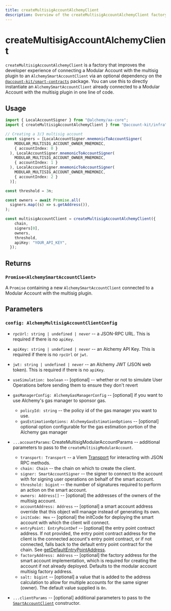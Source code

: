 ```yaml
---
title: createMultisigAccountAlchemyClient
description: Overview of the createMultisigAccountAlchemyClient factory in aa-alchemy
---
```


# createMultisigAccountAlchemyClient

`createMultisigAccountAlchemyClient` is a factory that improves the developer experience of connecting a Modular Account with the multisig plugin to an `AlchemySmartAccountClient` via an optional dependency on the [`@account-kit/smart-contracts`](https://github.com/alchemyplatform/aa-sdk/tree/development/packages/accounts) package. You can use this to directly instantiate an `AlchemySmartAccountClient` already connected to a Modular Account with the multisig plugin in one line of code.

## Usage

```ts
import { LocalAccountSigner } from "@alchemy/aa-core";
import { createMultisigAccountAlchemyClient } from "@account-kit/infra";

// Creating a 3/3 multisig account
const signers = [LocalAccountSigner.mnemonicToAccountSigner(
    MODULAR_MULTISIG_ACCOUNT_OWNER_MNEMONIC,
    { accountIndex: 0 }
  ), LocalAccountSigner.mnemonicToAccountSigner(
    MODULAR_MULTISIG_ACCOUNT_OWNER_MNEMONIC,
    { accountIndex: 1 }
  ), LocalAccountSigner.mnemonicToAccountSigner(
    MODULAR_MULTISIG_ACCOUNT_OWNER_MNEMONIC,
    { accountIndex: 2 }
  )];

const threshold = 3n;

const owners = await Promise.all(
  signers.map((s) => s.getAddress()),
);

const multisigAccountClient = createMultisigAccountAlchemyClient({
    chain,
    signers[0],
    owners,
    threshold,
    apiKey: "YOUR_API_KEY",
  });
```

## Returns

### `Promise<AlchemySmartAccountClient>`

A `Promise` containing a new `AlchemySmartAccountClient` connected to a Modular Account with the multisig plugin.

## Parameters

### `config: AlchemyMultisigAccountClientConfig`

- `rpcUrl: string | undefined | never` -- a JSON-RPC URL. This is required if there is no `apiKey`.

- `apiKey: string | undefined | never` -- an Alchemy API Key. This is required if there is no `rpcUrl` or `jwt`.

- `jwt: string | undefined | never` -- an Alchemy JWT (JSON web token). This is required if there is no `apiKey`.

- `useSimulation: boolean` -- [optional] -- whether or not to simulate User Operations before sending them to ensure they don't revert

- `gasManagerConfig: AlchemyGasManagerConfig` -- [optional] if you want to use Alchemy's gas manager to sponsor gas.

  - `policyId: string` -- the policy id of the gas manager you want to use.
  - `gasEstimationOptions: AlchemyGasEstimationOptions` -- [optional] optional option configurable for the gas estimation portion of the Alchemy gas manager

- `...accountParams`: CreateMultisigModularAccountParams -- additional parameters to pass to the `createMultisigModularAccount`.

  - `transport: Transport` -- a Viem [Transport](https://viem.sh/docs/glossary/types#transport) for interacting with JSON RPC methods.
  - `chain: Chain` -- the chain on which to create the client.
  - `signer: SmartAccountSigner` -- the signer to connect to the account with for signing user operations on behalf of the smart account.
  - `threshold: bigint` -- the number of signatures required to perform an action on the smart account.
  - `owners: Address[]` -- [optional] the addresses of the owners of the multisig account.
  - `accountAddress: Address` -- [optional] a smart account address override that this object will manage instead of generating its own.
  - `initCode: Hex` -- [optional] the initCode for deploying the smart account with which the client will connect.
  - `entryPoint: EntryPointDef` -- [optional] the entry point contract address. If not provided, the entry point contract address for the client is the connected account's entry point contract, or if not connected, falls back to the default entry point contract for the chain. See [getDefaultEntryPointAddress](/packages/aa-core/utils/getDefaultEntryPointAddress#getdefaultentrypointaddress).
  - `factoryAddress: Address` -- [optional] the factory address for the smart account implementation, which is required for creating the account if not already deployed. Defaults to the modular account multisig factory address.
  - `salt: bigint` -- [optional] a value that is added to the address calculation to allow for multiple accounts for the same signer (owner). The default value supplied is `0n`.

- `...clientParams` -- [optional] additional parameters to pass to the [`SmartAccountClient`](/packages/aa-core/smart-account-client/) constructor.
